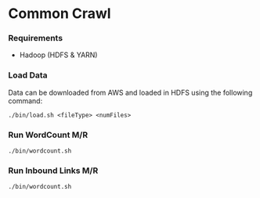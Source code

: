 # Common Crawl

### Requirements

* Hadoop (HDFS & YARN)

### Load Data

Data can be downloaded from AWS and loaded in HDFS using the following command:

    ./bin/load.sh <fileType> <numFiles>

### Run WordCount M/R

    ./bin/wordcount.sh

### Run Inbound Links M/R 

    ./bin/wordcount.sh
